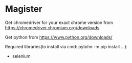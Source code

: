 # Magister
 
Get chromedriver for your exact chrome version from https://chromedriver.chromium.org/downloads

Get python from https://www.python.org/downloads/

Required libraries(to install via cmd: pytohn -m pip install ...):
- selenium